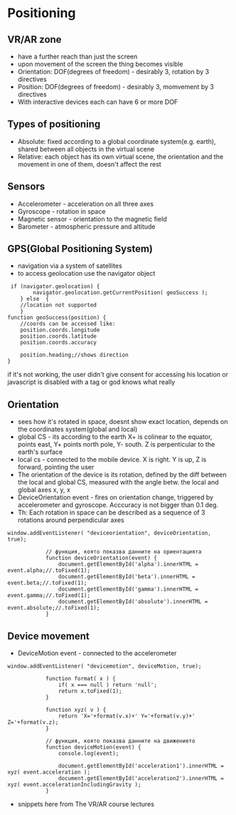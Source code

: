 # Positioning
## VR/AR zone
- have a further reach than just the screen
- upon movement of the screen the thing becomes visible
- Orientation: DOF(degrees of freedom) - desirably 3, rotation by 3 directives
- Position: DOF(degrees of freedom) - desirably 3, momvement by 3 directives
- With interactive devices each can have 6 or more DOF

## Types of positioning
- Absolute: fixed according to a global coordinate system(e.g. earth), shared between all objects in the virtual scene
- Relative: each object has its own virtual scene, the orientation and the movement in one of them, doesn't affect the rest

## Sensors
- Accelerometer - acceleration on all three axes
- Gyroscope - rotation in space
- Magnetic sensor - orientation to the magnetic field
- Barometer - atmospheric pressure and altitude

## GPS(Global Positioning System)
- navigation via a system of satellites
- to access geolocation use the navigator object
```
 if (navigator.geolocation) {
	    navigator.geolocation.getCurrentPosition( geoSuccess );
	} else	{
    //location not supported
	}
function geoSuccess(position) {
    //coords can be accessed like:
    position.coords.longitude
    position.coords.latitude
    position.coords.accuracy

    position.heading;//shows direction
}
```
if it's not working, the user didn't give consent for accessing his location or javascript is disabled with a <noscript> tag or god knows what really

## Orientation
- sees how it's rotated in space, doesnt show exact location, depends on the coordinates system(global and local)
- global CS - its according to the earth X+ is colinear to the equator, points east, Y+ points north pole, Y- south. Z is perpenticular to the earth's surface
- local cs - connected to the mobile device. X is right. Y is up, Z is forward, pointing the user
- The orientation of the device is its rotation, defined by the diff between the local and global CS, measured with the angle betw. the local and global axes x, y, x
- DeviceOrientation event - fires on orientation change, triggered by accelerometer and gyroscope. Acccuracy is not bigger than 0.1 deg.
- Th: Each rotation in space can be described as a sequence of 3 rotations around perpendicular axes

```
window.addEventListener( "deviceorientation", deviceOrientation, true);

			// функция, която показва данните на ориентацията
			function deviceOrientation(event) {
				document.getElementById('alpha').innerHTML = event.alpha;//.toFixed(1);
				document.getElementById('beta').innerHTML = event.beta;//.toFixed(1);
				document.getElementById('gamma').innerHTML = event.gamma;//.toFixed(1);
				document.getElementById('absolute').innerHTML = event.absolute;//.toFixed(1);
			}
```

## Device movement
- DeviceMotion event - connected to the accelerometer
```
window.addEventListener( "devicemotion", deviceMotion, true);

			function format( x ) {
				if( x === null ) return 'null';
				return x.toFixed(1);
			}
			
			function xyz( v ) {
				return 'X='+format(v.x)+' Y='+format(v.y)+' Z='+format(v.z);
			}
			
			// функция, която показва данните на движението
			function deviceMotion(event) {
				console.log(event);
	
				document.getElementById('acceleration1').innerHTML = xyz( event.acceleration );
				document.getElementById('acceleration2').innerHTML = xyz( event.accelerationIncludingGravity );
			}
```
- snippets here from The VR/AR course lectures

